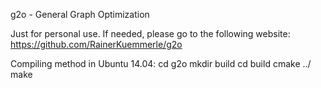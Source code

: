g2o - General Graph Optimization

Just for personal use. If needed, please go to the following website:
https://github.com/RainerKuemmerle/g2o

Compiling method in Ubuntu 14.04:
cd g2o
mkdir build
cd build
cmake ../
make
